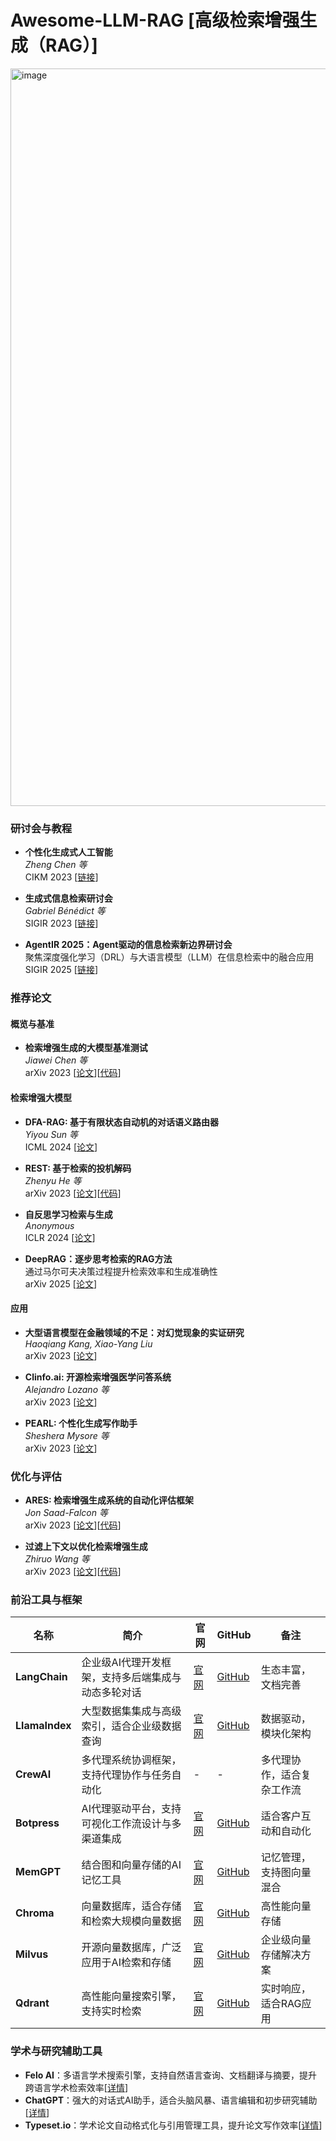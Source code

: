 # Awesome-LLM-RAG [高级检索增强生成（RAG）]

<img width="1180" alt="image" src="https://github.com/user-attachments/assets/68fcb39c-c891-480b-a3ac-a18325574e8e">

### 研讨会与教程
- **个性化生成式人工智能**  
  *Zheng Chen 等*  
  CIKM 2023 [[链接](https://sites.google.com/view/pgai2023/home)]

- **生成式信息检索研讨会**  
  *Gabriel Bénédict 等*  
  SIGIR 2023 [[链接](https://coda.io/@sigir/gen-ir)]

- **AgentIR 2025：Agent驱动的信息检索新边界研讨会**  
  聚焦深度强化学习（DRL）与大语言模型（LLM）在信息检索中的融合应用  
  SIGIR 2025 [[链接](https://applied-machine-learning-lab.github.io/2nd-AgentIR-Workshop-SIGIR-2025/about)]

### 推荐论文

#### 概览与基准
- **检索增强生成的大模型基准测试**  
  *Jiawei Chen 等*  
  arXiv 2023 [[论文](https://arxiv.org/abs/2309.01431)][[代码](https://github.com/chen700564/RGB)]

#### 检索增强大模型
- **DFA-RAG: 基于有限状态自动机的对话语义路由器**  
  *Yiyou Sun 等*  
  ICML 2024 [[论文](https://arxiv.org/abs/2402.04411)]

- **REST: 基于检索的投机解码**  
  *Zhenyu He 等*  
  arXiv 2023 [[论文](https://arxiv.org/abs/2311.08252)][[代码](https://github.com/fasterdecoding/rest)]

- **自反思学习检索与生成**  
  *Anonymous*  
  ICLR 2024 [[论文](https://openreview.net/forum?id=hSyW5go0v8)]

- **DeepRAG：逐步思考检索的RAG方法**  
  通过马尔可夫决策过程提升检索效率和生成准确性  
  arXiv 2025 [[论文](https://arxiv.org/pdf/2502.01142)]

#### 应用
- **大型语言模型在金融领域的不足：对幻觉现象的实证研究**  
  *Haoqiang Kang, Xiao-Yang Liu*  
  arXiv 2023 [[论文](https://arxiv.org/abs/2311.15548)]

- **Clinfo.ai: 开源检索增强医学问答系统**  
  *Alejandro Lozano 等*  
  arXiv 2023 [[论文](https://arxiv.org/abs/2310.16146v1)]

- **PEARL: 个性化生成写作助手**  
  *Sheshera Mysore 等*  
  arXiv 2023 [[论文](https://arxiv.org/abs/2311.09180)]

### 优化与评估
- **ARES: 检索增强生成系统的自动化评估框架**  
  *Jon Saad-Falcon 等*  
  arXiv 2023 [[论文](https://arxiv.org/abs/2311.09476)][[代码](https://github.com/stanford-futuredata/ares)]

- **过滤上下文以优化检索增强生成**  
  *Zhiruo Wang 等*  
  arXiv 2023 [[论文](https://arxiv.org/abs/2311.08377)][[代码](https://github.com/zorazrw/filco)]

### 前沿工具与框架

| 名称            | 简介                                         | 官网                                          | GitHub                                   | 备注                       |
|-----------------|----------------------------------------------|----------------------------------------------|------------------------------------------|----------------------------|
| **LangChain**   | 企业级AI代理开发框架，支持多后端集成与动态多轮对话 | [官网](https://www.langchain.com/)            | [GitHub](https://github.com/langchain-ai/langchain) | 生态丰富，文档完善          |
| **LlamaIndex**  | 大型数据集集成与高级索引，适合企业级数据查询        | [官网](https://www.llamaindex.ai/)            | [GitHub](https://github.com/run-llama/llama_index) | 数据驱动，模块化架构        |
| **CrewAI**      | 多代理系统协调框架，支持代理协作与任务自动化        | -                                            | -                                        | 多代理协作，适合复杂工作流  |
| **Botpress**    | AI代理驱动平台，支持可视化工作流设计与多渠道集成    | [官网](https://botpress.com/)                  | [GitHub](https://github.com/botpress/botpress) | 适合客户互动和自动化        |
| **MemGPT**      | 结合图和向量存储的AI记忆工具                      | [官网](https://memgpt.ai/)                     | [GitHub](https://github.com/cpacker/MemGPT) | 记忆管理，支持图向量混合    |
| **Chroma**      | 向量数据库，适合存储和检索大规模向量数据            | [官网](https://www.trychroma.com/)             | [GitHub](https://github.com/chroma-core/chroma) | 高性能向量存储             |
| **Milvus**      | 开源向量数据库，广泛应用于AI检索和存储              | [官网](https://milvus.io/)                      | [GitHub](https://github.com/milvus-io/milvus) | 企业级向量存储解决方案      |
| **Qdrant**      | 高性能向量搜索引擎，支持实时检索                    | [官网](https://qdrant.tech/)                    | [GitHub](https://github.com/qdrant/qdrant) | 实时响应，适合RAG应用       |

### 学术与研究辅助工具
- **Felo AI**：多语言学术搜索引擎，支持自然语言查询、文档翻译与摘要，提升跨语言学术检索效率[[详情](https://felo.ai/zh-Hans/blog/2025-best-ai-tools-academic-research/)]  
- **ChatGPT**：强大的对话式AI助手，适合头脑风暴、语言编辑和初步研究辅助[[详情](https://felo.ai/zh-Hans/blog/2025-best-ai-tools-academic-research/)]  
- **Typeset.io**：学术论文自动格式化与引用管理工具，提升论文写作效率[[详情](https://felo.ai/zh-Hans/blog/2025-best-ai-tools-academic-research/)]
